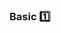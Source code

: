 <div id="title">

### Basic :one:

</div>

<div id="body">

<include src="avoidLongMethods/container-index.md" boilerplate />
<include src="avoidDeepNesting/container-index.md" boilerplate />
<include src="avoidComplicatedExpressions/container-index.md" boilerplate />
<include src="avoidMagicNumbers/container-index.md" boilerplate />
<include src="makeCodeObvious/container-index.md" boilerplate />

</div>

<div id="extras">
</div>